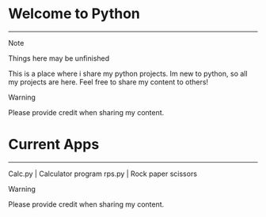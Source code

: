 # Welcome to Python
------------------------------------

> [!NOTE]
> Things here may be unfinished

This is a place where i share my python projects. Im new to python, so all my projects are here.
Feel free to share my content to others!

> [!WARNING]
> Please provide credit when sharing my content.

# Current Apps
--------------------------------------
Calc.py | Calculator program
rps.py  | Rock paper scissors
> [!WARNING]
> Please provide credit when sharing my content.
